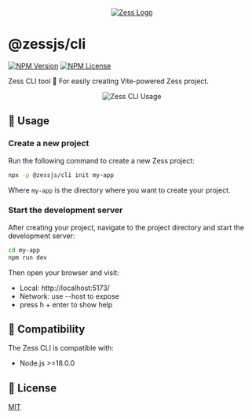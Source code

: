 <div align="center">
  <a href="https://rpsffx.github.io/zess" target="_blank" alt="Zess Logo">
    <img src="https://pic1.imgdb.cn/item/68c7c093c5157e1a8804fb52.svg" alt="Zess Logo">
  </a>
</div>

# @zessjs/cli

[![NPM Version](https://img.shields.io/npm/v/@zessjs/cli.svg?style=for-the-badge)](https://www.npmjs.com/package/@zessjs/cli) [![NPM License](https://img.shields.io/npm/l/@zessjs/cli.svg?style=for-the-badge)](https://github.com/rpsffx/zess/blob/main/LICENSE)

Zess CLI tool 🔨 For easily creating Vite-powered Zess project.

<div align="center">
  <img src="https://pic1.imgdb.cn/item/68dea750c5157e1a885103f9.gif" alt="Zess CLI Usage" style="max-width: 100%; height: auto;">
</div>

## 🚀 Usage

### Create a new project

Run the following command to create a new Zess project:

```bash
npx -p @zessjs/cli init my-app
```

Where `my-app` is the directory where you want to create your project.

### Start the development server

After creating your project, navigate to the project directory and start the development server:

```bash
cd my-app
npm run dev
```

Then open your browser and visit:

- Local: http://localhost:5173/
- Network: use --host to expose
- press h + enter to show help

## 🔄 Compatibility

The Zess CLI is compatible with:

- Node.js >=18.0.0

## 📝 License

[MIT](https://github.com/rpsffx/zess/blob/main/LICENSE)
